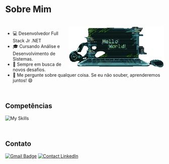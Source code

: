 # Sobre Mim
</br>
<img src="https://github.com/ldmachad/ldmachad/blob/main/Assets/HelloWorld.gif" alt="Gif Hello World" align="right"/>

- 💻 Desenvolvedor Full Stack Jr .NET
- 🎓 Cursando Análise e Desenvolvimento de Sistemas.
- 🌱 Sempre em busca de novos desafios.
- 💬 Me pergunte sobre qualquer coisa. Se eu não souber, aprenderemos juntos! 😄

<br>

## Competências
![My Skills](https://skillicons.dev/icons?i=cs,dotnet,html,css,js,react,git,docker,postman)

<br>

## Contato
[![Gmail Badge](https://img.shields.io/badge/-Gmail-c14438?style=flat-square&logo=Gmail&logoColor=white&link=mailto:dev.leonardomachado@gmail.com)](mailto:dev.leonardomachado@gmail.com)
<a href="https://www.linkedin.com/in/leonardo-machado-dev/" target="_blank"> <img src="https://img.shields.io/badge/LinkedIn-%230077B5.svg?&style=flat-square&logo=linkedin&logoColor=white" alt="Contact LinkedIn"></a>

<!--
**ldmachad/ldmachad** is a ✨ _special_ ✨ repository because its `README.md` (this file) appears on your GitHub profile.

Here are some ideas to get you started:

- 🔭 I’m currently working on ...
- 🌱 I’m currently learning ...
- 👯 I’m looking to collaborate on ...
- 🤔  I’m looking for help with...
- 💬 Ask me about ...
- 📫 How to reach me: ...
- 😄 Pronouns: ...
- ⚡ Fun fact: ...
-->
